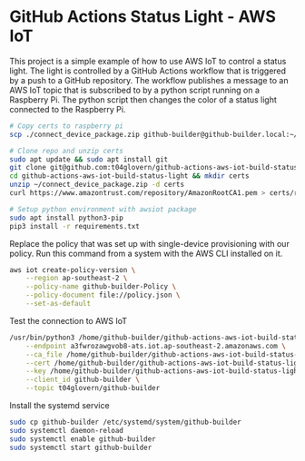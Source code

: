# GitHub Actions Status Light - AWS IoT

This project is a simple example of how to use AWS IoT to control a status light. The light is controlled by a GitHub Actions workflow that is triggered by a push to a GitHub repository. The workflow publishes a message to an AWS IoT topic that is subscribed to by a python script running on a Raspberry Pi. The python script then changes the color of a status light connected to the Raspberry Pi.

```bash
# Copy certs to raspberry pi
scp ./connect_device_package.zip github-builder@github-builder.local:~/connect_device_package.zip

# Clone repo and unzip certs
sudo apt update && sudo apt install git
git clone git@github.com:t04glovern/github-actions-aws-iot-build-status-light.git
cd github-actions-aws-iot-build-status-light && mkdir certs
unzip ~/connect_device_package.zip -d certs
curl https://www.amazontrust.com/repository/AmazonRootCA1.pem > certs/root-CA.crt

# Setup python environment with awsiot package
sudo apt install python3-pip
pip3 install -r requirements.txt
```

Replace the policy that was set up with single-device provisioning with our policy. Run this command from a system with the AWS CLI installed on it.

```bash
aws iot create-policy-version \
    --region ap-southeast-2 \
    --policy-name github-builder-Policy \
    --policy-document file://policy.json \
    --set-as-default
```

Test the connection to AWS IoT

```bash
/usr/bin/python3 /home/github-builder/github-actions-aws-iot-build-status-light/main.py \
    --endpoint a3fwrozawgvob8-ats.iot.ap-southeast-2.amazonaws.com \
    --ca_file /home/github-builder/github-actions-aws-iot-build-status-light/certs/root-CA.crt \
    --cert /home/github-builder/github-actions-aws-iot-build-status-light/certs/github-builder.cert.pem \
    --key /home/github-builder/github-actions-aws-iot-build-status-light/certs/github-builder.private.key \
    --client_id github-builder \
    --topic t04glovern/github-builder
```

Install the systemd service

```bash
sudo cp github-builder /etc/systemd/system/github-builder
sudo systemctl daemon-reload
sudo systemctl enable github-builder
sudo systemctl start github-builder
```
